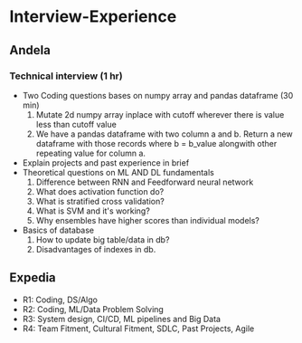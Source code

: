 # Interview-Experience

## Andela
### Technical interview (1 hr)
- Two Coding questions bases on numpy array and pandas dataframe (30 min)
    1. Mutate 2d numpy array inplace with cutoff wherever there is value less than cutoff value
    2. We have a pandas dataframe with two column a and b. Return a new dataframe with those records where b = b_value alongwith other repeating value for column a.
- Explain projects and past experience in brief
- Theoretical questions on ML AND DL fundamentals
  1. Difference between RNN and Feedforward neural network
  2. What does activation function do?
  3. What is stratified cross validation?
  4. What is SVM and it's working?
  5. Why ensembles have higher scores than individual models?
- Basics of database
  1. How to update big table/data in db?
  2. Disadvantages of indexes in db.
 
## Expedia
- R1: Coding, DS/Algo
- R2: Coding, ML/Data Problem Solving
- R3: System design, CI/CD, ML pipelines and Big Data
- R4: Team Fitment, Cultural Fitment, SDLC, Past Projects, Agile
